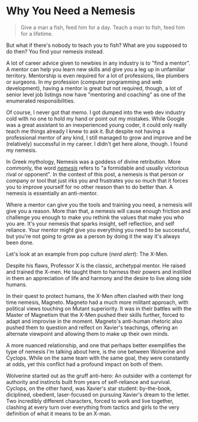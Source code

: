 # Why You Need a Nemesis

> Give a man a fish, feed him for a day.
> Teach a man to fish, feed him for a lifetime.

But what if there's nobody to teach you to fish?  What are you supposed to do then?  You find your nemesis instead.

A lot of career advice given to newbies in any industry is to "find a mentor".  A mentor can help you learn new skills and give you a leg up in unfamiliar territory.  Mentorship is even required for a lot of professions, like plumbers or surgeons.  In my profession (computer programming and web development), having a mentor is great but not required, though, a lot of senior level job listings now have "mentoring and coaching" as one of the enumerated responsibilities.

Of course, I never got that memo.  I got dumped into the web dev industry cold with no one to hold my hand or point out my mistakes.  While Google was a great assistant to an inexperienced young coder, it could only really teach me things already I knew to ask it.  But despite not having a professional mentor of any kind, I still managed to grow and improve and be (relatively) successful in my career.  I didn't get here alone, though.  I found my nemesis.

In Greek mythology, Nemesis was a goddess of divine retribution.  More commonly, the word [_nemesis_](https://www.merriam-webster.com/dictionary/nemesis) refers to "a formidable and usually victorious rival or opponent".  In the context of this post, a nemesis is that person or company or tool that just irks you and frustrates you so much that it forces you to improve yourself for no other reason than to do better than.  A nemesis is essentially an anti-mentor.

Where a mentor can give you the tools and training you need, a nemesis will give you a reason.  More than that, a nemesis will cause enough friction and challenge you enough to make you rethink the values that make you who you are.  It's your nemesis that sparks insight, self reflection, and self reliance.  Your mentor might give you everything you need to be successful, but you're not going to grow as a person by doing it the way it's always been done.

Let's look at an example from pop culture (_nerd alert_): The X-Men.

Despite his flaws, Professor X is the classic, archetypal mentor.  He raised and trained the X-men.  He taught them to harness their powers and instilled in them an appreciation of life and harmony and the desire to live along side humans.

In their quest to protect humans, the X-Men often clashed with their long time nemesis, Magneto.  Magneto had a much more militant approach, with political views touching on Mutant superiority.  It was in their battles with the Master of Magnetism that the X-Men pushed their skills further, forced to adapt and improvise in the moment.  Magneto's anti-human rhetoric also pushed them to question and relfect on Xavier's teachings, offering an alternate viewpoint and allowing them to make up their own minds.

A more nuanced relationship, and one that perhaps better exemplifies the type of nemesis I'm talking about here, is the one between Wolverine and Cyclops.  While on the same team with the same goal, they were constantly at odds, yet this conflict had a profound impact on both of them.

Wolverine started out as the gruff anti-hero: An outsider with a contempt for authority and instincts built from years of self-reliance and survival.  Cyclops, on the other hand, was Xavier's star student: by-the-book, diciplined, obedient, laser-focused on pursuing Xavier's dream to the letter.  Two incredibly different characters, forced to work and live together, clashing at every turn over everything from tactics and girls to the very definition of what it means to be an X-man.